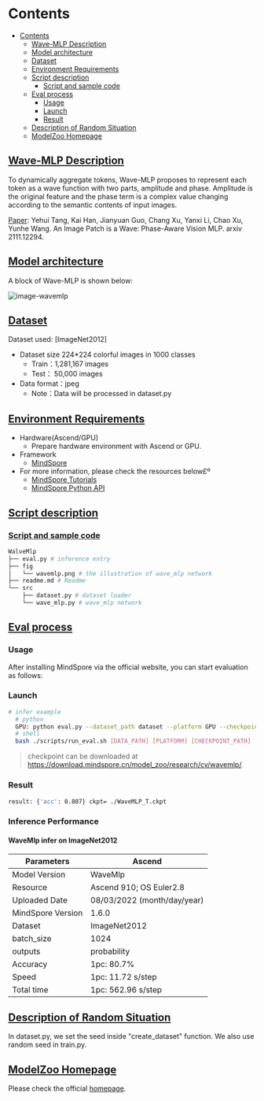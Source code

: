 # Contents

- [Contents](#contents)
    - [Wave-MLP Description](#aug-vit-description)
    - [Model architecture](#model-architecture)
    - [Dataset](#dataset)
    - [Environment Requirements](#environment-requirements)
    - [Script description](#script-description)
        - [Script and sample code](#script-and-sample-code)
    - [Eval process](#eval-process)
        - [Usage](#usage)
        - [Launch](#launch)
        - [Result](#result)
    - [Description of Random Situation](#description-of-random-situation)
    - [ModelZoo Homepage](#modelzoo-homepage)

## [Wave-MLP Description](#contents)

To dynamically aggregate tokens, Wave-MLP proposes to represent each token as a wave function with two parts, amplitude and phase. Amplitude is the original feature and the phase term is a complex value changing according to the semantic contents of input images.

[Paper](https://arxiv.org/pdf/2111.12294.pdf): Yehui Tang, Kai Han, Jianyuan Guo, Chang Xu, Yanxi Li, Chao Xu, Yunhe Wang. An Image Patch is a Wave: Phase-Aware Vision MLP. arxiv 2111.12294.

## [Model architecture](#contents)

A block of Wave-MLP is shown below:

![image-wavemlp](./fig/wavemlp.png)

## [Dataset](#contents)

Dataset used: [ImageNet2012]

- Dataset size 224*224 colorful images in 1000 classes
    - Train：1,281,167 images  
    - Test： 50,000 images
- Data format：jpeg
    - Note：Data will be processed in dataset.py

## [Environment Requirements](#contents)

- Hardware(Ascend/GPU)
    - Prepare hardware environment with Ascend or GPU.
- Framework
    - [MindSpore](https://www.mindspore.cn/install/en)
- For more information, please check the resources below£º
    - [MindSpore Tutorials](https://www.mindspore.cn/tutorials/en/r1.8/index.html)
    - [MindSpore Python API](https://www.mindspore.cn/docs/en/r1.8/index.html)

## [Script description](#contents)

### [Script and sample code](#contents)

```bash
WalveMlp
├── eval.py # inference entry
├── fig
│   └── wavemlp.png # the illustration of wave_mlp network
├── readme.md # Readme
└── src
    ├── dataset.py # dataset loader
    └── wave_mlp.py # wave_mlp network
```

## [Eval process](#contents)

### Usage

After installing MindSpore via the official website, you can start evaluation as follows:

### Launch

```bash
# infer example
  # python
  GPU: python eval.py --dataset_path dataset --platform GPU --checkpoint_path [CHECKPOINT_PATH]
  # shell
  bash ./scripts/run_eval.sh [DATA_PATH] [PLATFORM] [CHECKPOINT_PATH]
```

> checkpoint can be downloaded at https://download.mindspore.cn/model_zoo/research/cv/wavemlp/.

### Result

```bash
result: {'acc': 0.807} ckpt= ./WaveMLP_T.ckpt
```

### Inference Performance

#### WaveMlp infer on ImageNet2012

| Parameters          | Ascend                      |
| ------------------- | --------------------------- |
| Model Version       | WaveMlp                     |
| Resource            | Ascend 910; OS Euler2.8     |
| Uploaded Date       | 08/03/2022 (month/day/year) |
| MindSpore Version   | 1.6.0                       |
| Dataset             | ImageNet2012                |
| batch_size          | 1024                        |
| outputs             | probability                 |
| Accuracy            | 1pc: 80.7%                  |
| Speed               | 1pc: 11.72 s/step           |
| Total time          | 1pc: 562.96 s/step          |

## [Description of Random Situation](#contents)

In dataset.py, we set the seed inside "create_dataset" function. We also use random seed in train.py.

## [ModelZoo Homepage](#contents)

Please check the official [homepage](https://gitee.com/mindspore/models).
